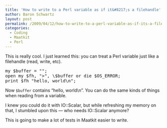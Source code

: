 ```yaml
---
title: 'How to write to a Perl variable as if it&#8217;s a filehandle'
author: Baron Schwartz
layout: post
permalink: /2009/04/12/how-to-write-to-a-perl-variable-as-if-its-a-filehandle/
categories:
  - Coding
  - Maatkit
  - Perl
---
```

This is really cool. I just learned this: you can treat a Perl variable just like a filehandle (read, write, etc).

<pre>my $buffer = "";
open my $fh, ">", \$buffer or die $OS_ERROR;
print $fh "hello, world\n";
</pre>

Now `$buffer` contains &#8220;hello, world\n&#8221;. You can do the same kinds of things when reading from a variable.

I knew you could do it with IO::Scalar, but while refreshing my memory on that, I stumbled upon this &#8212; who needs IO::Scalar anymore?

This is going to make a lot of tests in Maatkit easier to write.